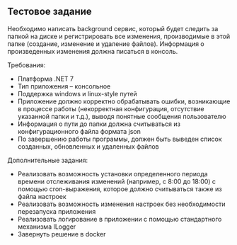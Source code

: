 ## Тестовое задание
Необходимо написать background сервис, который будет следить за папкой на диске
и регистрировать все изменения, производимые в этой папке (создание, изменение и
удаление файлов). Информация о произведенных изменения должна писаться в консоль.

Требования:
* Платформа .NET 7
* Тип приложения – консольное
* Поддержка windows и linux-style путей
* Приложение должно корректно обрабатывать ошибки, возникающие в процессе работы (некорректная конфигурация, отсутствие указанной папки и т.д.), выводя понятные сообщения пользователю
* Информация о пути до папки должна считываться из конфигурационного файла формата json
* По завершению работы программы, должен быть выведен список созданных, обновленных и удаленных файлов

Дополнительные задания:

* Реализовать возможность установки определенного периода времени отслеживания изменений (например, с 8:00 до 18:00) с помощью cron-выражения,  которое должно считываться также из файла настроек
* Реализовать возможность изменения настроек без необходимости перезапуска приложения
* Реализовать логирование в приложении с помощью стандартного механизма ILogger
* Завернуть решение в docker
